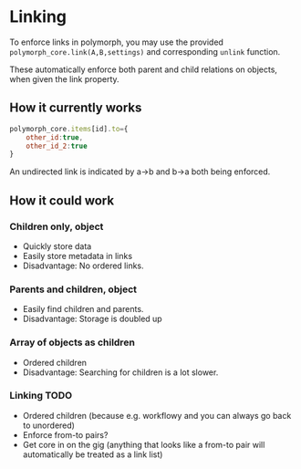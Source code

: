 # Linking

To enforce links in polymorph, you may use the provided `polymorph_core.link(A,B,settings)` and corresponding `unlink` function.

These automatically enforce both parent and child relations on objects, when given the link property.

## How it currently works
```javascript
polymorph_core.items[id].to={
    other_id:true,
    other_id_2:true
}
```
An undirected link is indicated by a->b and b->a both being enforced.

## How it could work
### Children only, object
- Quickly store data
- Easily store metadata in links
- Disadvantage: No ordered links.

### Parents and children, object
- Easily find children and parents.
- Disadvantage: Storage is doubled up

### Array of objects as children
- Ordered children
- Disadvantage: Searching for children is a lot slower.


### Linking TODO
- Ordered children (because e.g. workflowy and you can always go back to unordered)
- Enforce from-to pairs? 
- Get core in on the gig (anything that looks like a from-to pair will automatically be treated as a link list)